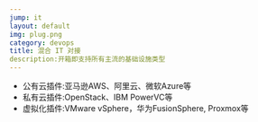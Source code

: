 ```yaml
---
jump: it
layout: default
img: plug.png
category: devops
title: 混合 IT 对接
description:开箱即支持所有主流的基础设施类型
---
```

 * 公有云插件:亚马逊AWS、阿里云、微软Azure等
 * 私有云插件:OpenStack、IBM PowerVC等
 * 虚拟化插件:VMware vSphere，华为FusionSphere, Proxmox等
